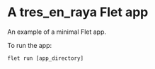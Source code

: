 # A tres_en_raya Flet app

An example of a minimal Flet app.

To run the app:

```
flet run [app_directory]
```